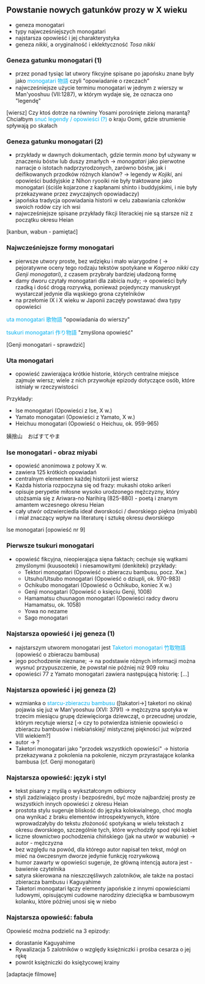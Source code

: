 

## Powstanie nowych gatunków prozy w X wieku

- geneza monogatari
- typy najwcześniejszych monogatari
- najstarsza opowieść i jej charakterystyka
- geneza *nikki*, a oryginalność i eklektyczność *Tosa nikki*



### Geneza gatunku monogatari (1)

- przez ponad tysiąc lat utwory fikcyjne spisane po japońsku znane były jako <font color="#00b0f0">monogatari 物語</font>  czyli "opowiadanie o rzeczach"
- najwcześniejsze użycie terminu monogatari w jednym z wierszy w Man'yooshuu (VII:1287), w którym wydaje się, że oznacza ono "legendę"

[wiersz]
Czy ktoś dotrze na równiny Yosami porośnięte zieloną marantą?
Chciałbym <font color="#00b0f0">snuć legendy / opowieści (?)</font> o kraju Oomi,
gdzie strumienie spływają po skałach



### Geneza gatunku monogatari (2)

- przykłady w dawnych dokumentach, gdzie termin *mono* był używany w znaczeniu bóstw lub duszy zmarłych
  -> *monogatari* jako pierwotne narracje o istotach nadprzyrodzonych, zarówno bóstw, jak i deifikowanych przodków różnych klanów?
  -> legendy w *Kojiki*, ani opowieści buddyjskie z Nihon ryooiki nie były traktowane jako monogatari (ściśle kojarzone z kapłanami shinto i buddyjskimi, i nie były przekazywane przez zwyczajnych opowiadaczy)
- japońska tradycja opowiadania historii w celu zabawiania członków swoich rodów czy ich wsi
- najwcześniejsze spisane przykłady fikcji literackiej nie są starsze niż z początku okresu Heian

[kanbun, wabun - pamiętać]

### Najwcześniejsze formy monogatari

- pierwsze utwory proste, bez wdzięku i mało wiarygodne
  ( -> pejoratywne oceny tego rodzaju tekstów spotykane w *Kageroo nikki* czy *Genji monogatari*), z czasem przybrały bardziej  uładzoną formę
- damy dworu czytały monogatari dla zabicia nudy;
  -> opowieści były rzadką i dość drogą rozrywką, ponieważ pojedynczy manuskrypt wystarczał jedynie dla wąskiego grona czytelników
- na przełomie IX i X wieku w Japonii zaczęły powstawać dwa typy opowieści

<font color="#00b0f0">uta monogatari</font>
<font color="#00b0f0">歌物語</font>
"opowiadania do wierszy"


<font color="#00b0f0">tsukuri monogatari</font>
<font color="#00b0f0">作り物語</font>
"zmyślona opowieść"


[Genji monogatari - sprawdzić]



### Uta monogatari

- opowieść zawierająca krótkie historie, których centralne miejsce zajmuje wiersz; wiele z nich przywołuje epizody dotyczące osób, które istniały w rzeczywistości
  
Przykłady: 
- Ise monogatari (Opowieści z Ise, X w.)
- Yamato monogatari (Opowieści z Yamato, X w.)
- Heichuu monogatari (Opowieść o Heichuu, ok. 959-965)


姨捨山　おばすてやま


### Ise monogatari - obraz miyabi

- opowieść anonimowa z połowy X w.
- zawiera 125 krótkich opowiadań
- centralnym elementem każdej historii jest wiersz
- Każda historia rozpoczyna się od frazy: mukashi otoko arikeri
- opisuje perypetie miłosne wysoko urodzonego mężczyzny, który utożsamia się z Ariwara-no Narihirą (825-880) - poetą i znanym amantem wczesnego okresu Heian
- cały utwór odzwierciedla ideał dworskości / dworskiego piękna (miyabi) i miał znaczący wpływ na literaturę i sztukę okresu dworskiego


Ise monogatari [opowieść nr 9]



### Pierwsze tsukuri monogatari

- opowieść fikcyjna, nieopierająca sięna faktach; cechuje się wątkami zmyślonymi (kuusooteki) i niesamowitymi (denkiteki)
  przykłady:
  - Tektori monogatari (Opowieść o zbieraczu bambusu, pocz. Xw.)
  - Utsuho/Utsubo monogatari (Opowieść o dziupli, ok. 970-983)
  - Ochikubo monogatari (Opowieść o Ochikubo, koniec X w.)
  - Genji monogatari (Opowieść o księciu Genji, 1008)
  - Hamamatsu chuunagon monogatari (Opowieści radcy dworu Hamamatsu, ok. 1058)
  - Yowa no nezame 
  - Sago monogatari



### Najstarsza opowieść i jej geneza (1)

- najstarszym utworem monogatari jest <font color="#00b0f0">Taketori monogatari 竹取物語</font> (opowieść o zbieraczu bambusa)
- jego pochodzenie nieznane; -> na podstawie różnych informacji można wysnuć przypuszczenie, że powstał nie później niż 909 roku
- opowieści 77 z Yamato monogatari zawiera następującą historię:
  [...]


### Najstarsza opowieść i jej geneza (2)

- wzmianka o <font color="#00b0f0">starcu-zbieraczu bambusu</font>
  ([takatori->] taketori no okina) pojawia się już w Man'yooshuu (XVI: 3791) -> mężczyzna spotyka w trzecim miesiącu grupę dziewięciorga dziewcząt, o przecudnej urodzie, którym recytuje wiersz [-> czy to potwierdza istnienie opowieści o zbieraczu bambusów i niebiańskiej/ mistycznej piękności już w/przed VIII wiekiem?]
- autor -> ?
- Taketori monogatari jako "przodek wszystkich opowieści"
  -> historia przekazywana z pokolenia na pokolenie, niczym przyrastające kolanka bambusa (cf. Genji monogatari)


### Najstarsza opowieść: język i styl

- tekst pisany z myślą o wykształconym odbiorcy
- styli zadziwiająco prosty i bezpośredni, być może najbardziej prosty ze wszystkich innych opowieści z okresu Heian
- prostota stylu sugeruje bliskość do języka kolokwialnego, choć mogła ona wynikać z braku elementów introspektywnych, które wprowadzałyby do tekstu złożoność spotykaną w wielu tekstach z okresu dworskiego, szczególnie tych, które wychodziły spod ręki kobiet
- liczne słownictwo pochodzenia chińskiego (jak na utwór w wabunie) -> autor - mężczyzna
- bez względu na powód, dla którego autor napisał ten tekst, mógł on mieć na ówczesnym dworze jedynie funkcję rozrywkową
- humor zawarty w opowieści sugeruje, że główną intencją autora jest - bawienie czytelnika
- satyra skierowana na nieszczęśliwych zalotników, ale także na postaci zbieracza bambusu i Kaguyahime
- Taketori monogatari łączy elementy japońskie z innymi opowieściami ludowymi, opisującymi cudowne narodziny dzieciątka w bambusowym kolanku, które później unosi się w niebo

### Najstarsza opowieść: fabuła

Opowieść można podzielić na 3 epizody:
- dorastanie Kaguyahime
- Rywalizacja 5 zalotników o względy księżniczki i prośba cesarza o jej rękę
- powrót księżniczki do księżycowej krainy


[adaptacje filmowe]
